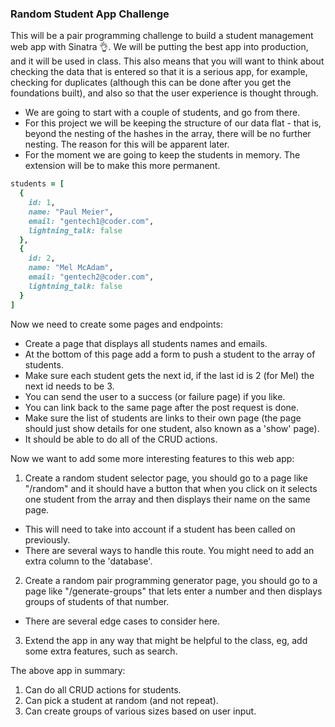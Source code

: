 ### Random Student App Challenge

This will be a pair programming challenge to build a student management web app with Sinatra 👌. We will be putting the best app into production, and it will be used in class. This also means that you will want to think about checking the data that is entered so that it is a serious app, for example, checking for duplicates (although this can be done after you get the foundations built), and also so that the user experience is thought through.

- We are going to start with a couple of students, and go from there. 
- For this project we will be keeping the structure of our data flat - that is, beyond the nesting of the hashes in the array, there will be no further nesting. The reason for this will be apparent later.
- For the moment we are going to keep the students in memory. The extension will be to make this more permanent.

```rb
students = [
  {
    id: 1,
    name: "Paul Meier",
    email: "gentech1@coder.com",
    lightning_talk: false
  },
  {
    id: 2,
    name: "Mel McAdam",
    email: "gentech2@coder.com",
    lightning_talk: false
  }
]
```

Now we need to create some pages and endpoints:
- Create a page that displays all students names and emails.
- At the bottom of this page add a form to push a student to the array of students.
- Make sure each student gets the next id, if the last id is 2 (for Mel) the next id needs to be 3.
- You can send the user to a success (or failure page) if you like.
- You can link back to the same page after the post request is done.
- Make sure the list of students are links to their own page (the page should just show details for one student, also known as a 'show' page).
- It should be able to do all of the CRUD actions.

Now we want to add some more interesting features to this web app:
1. Create a random student selector page, you should go to a page like "/random" and it should have a button that when you click on it selects one student from the array and then displays their name on the same page. 
- This will need to take into account if a student has been called on previously.
- There are several ways to handle this route. You might need to add an extra column to the 'database'.  
2. Create a random pair programming generator page, you should go to a page like "/generate-groups" that lets enter a number and then displays groups of students of that number. 
- There are several edge cases to consider here. 
3. Extend the app in any way that might be helpful to the class, eg, add some extra features, such as search.

The above app in summary:

1. Can do all CRUD actions for students.
2. Can pick a student at random (and not repeat).
3. Can create groups of various sizes based on user input.